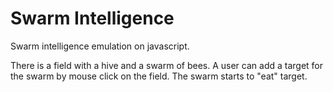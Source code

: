 # Swarm Intelligence
Swarm intelligence emulation on javascript.

There is a field with a hive and a swarm of bees. A user can add a target for the swarm by mouse click on the field.
The swarm starts to "eat" target.
